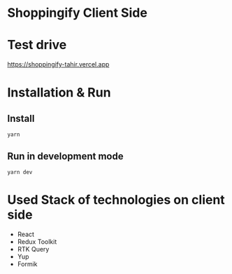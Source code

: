 # Shoppingify Client Side
# Test drive
https://shoppingify-tahir.vercel.app

# Installation & Run
## Install
```yarn```
## Run in development mode
```yarn dev```
# Used Stack of technologies on client side
- React
- Redux Toolkit
- RTK Query
- Yup
- Formik